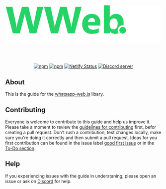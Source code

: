 <div align="center">
    <br />
    <p>
        <a href="https://wwebjs.dev"><img src="src/.vuepress/public/images/banner_logo.png" title="wwebjs.dev Guide" alt="wwebjs.dev Guide" width="500" /></a>
    </p>
    <br />
    <br />
    <p>
	<a href="https://www.npmjs.com/package/whatsapp-web.js"><img src="https://img.shields.io/npm/v/whatsapp-web.js" alt="npm" /></a>
	<a href="https://www.npmjs.com/package/vuepress"><img src="https://badgen.net/npm/v/vuepress/next" alt="npm"></a>
        <a href="https://app.netlify.com/sites/wwebjs/deploys"><img src="https://api.netlify.com/api/v1/badges/d626778e-5786-4a34-a07d-69eda65c2430/deploy-status" alt="Netlify Status" /></a>
        <a href="https://discord.gg/H7DqQs4"><img src="https://img.shields.io/discord/698610475432411196.svg?logo=discord" alt="Discord server" /></a>
	</p>
</div>

## About

This is the guide for the [whatsapp-web.js][wwebjs] libary.

## Contributing

Everyone is welcome to contribute to this guide and help us improve it. Please take a moment to review the [guidelines for contributing][contributing] first, befor creating a pull request. Don't rush a contribution, test changes locally, make sure you're doing it correctly and then submit a pull request. Ideas for you first contribution can be found in the issue label [good first issue][good-first-issue] or in the [To-Do section][todo].

## Help

If you experiencing issues with the guide in understaning, please open an issue or ask on [Discord][discord] for help.

[wwebjs]: https://github.com/pedroslopez/whatsapp-web.js
[contributing]: https://github.com/wwebjs/wwebjs.dev/tree/candy/.github/CONTRIBUTING.md
[good-first-issue]: https://github.com/wwebjs/wwebjs.dev/contribute
[todo]: https://github.com/wwebjs/wwebjs.dev/projects/1
[discord]: https://discord.gg/H7DqQs4
